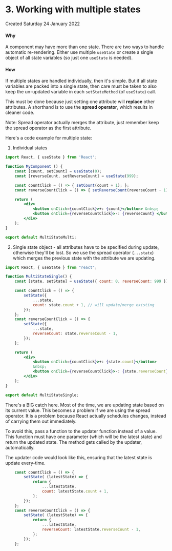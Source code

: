 # 3. Working with multiple states
Created Saturday 24 January 2022

#### Why
A component may have more than one state. There are two ways to handle automatic re-rendering. Either use multiple `useState` or create a single object of all state variables (so just one `useState` is needed).

#### How
If multiple states are handled individually, then it's simple. But if all state variables are packed into a single state, then care must be taken to also keep the un-updated variable in each `setStateMethod` (of `useState`) call.

This must be done because just setting one attribute will **replace** other attributes. A shorthand is to use the **spread operator**, which results in cleaner code. 

Note: Spread operator actually merges the attribute, just remember keep the spread operator as the first attribute.

Here's a code example for multiple state:
1. Individual states
```jsx
import React, { useState } from 'React';

function MyComponent () {
	const [count, setCount] = useState(0);
	const [reverseCount, setReverseCount] = useState(999);

	const countClick = () => { setCount(count + 1); };
	const reverseCountClick = () => { setReverseCount(reverseCount - 1); };

	return (
		<div>
			<button onClick={countClick}>+: {count}</button> &nbsp;
			<button onClick={reverseCountClick}>-: {reverseCount} </button>
		</div>
	);
}

export default MultiStateMulti;
```

2. Single state object - all attributes have to be specified during update, otherwise they'll be lost. So we use the spread operator (`...state`) which merges the previous state with the attribute we are updating.
```jsx
import React, { useState } from "react";

function MultiStateSingle() {
	const [state, setState] = useState({ count: 0, reverseCount: 999 });

	const countClick = () => {
		setState({
			...state,
		    count: state.count + 1, // will update/merge existing
		});
	};
	const reverseCountClick = () => {
		setState({
		    ...state,
			reverseCount: state.reverseCount - 1,
		});
	};

	return (
		<div>
			<button onClick={countClick}>+: {state.count}</button> 
			&nbsp;
			<button onClick={reverseCountClick}>-: {state.reverseCount}</button>
		</div>
	);
}

export default MultiStateSingle;
```

There's a BIG catch here. Most of the time, we are updating state based on its current value. This becomes a problem if we are using the spread operator. It is a problem because React actually schedules changes, instead of carrying them out immediately.

To avoid this, pass a function to the updater function instead of a value. This function must have one parameter (which will be the latest state) and return the updated state. The method gets called by the updater, automatically.

The updater code would look like this, ensuring that the latest state is update every-time.
```jsx
	const countClick = () => {
		setState( (latestState) => {
			return {
				...latestState,
				count: latestState.count + 1,
			};
		});
	};
	const reverseCountClick = () => {
		setState( (latestState) => {
			return {
				...latestState,
				reverseCount: latestState.reverseCount - 1,
			};
		});
	};
```